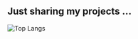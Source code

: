 ## Just sharing my projects ...

![Top Langs](https://github-readme-stats.vercel.app/api/top-langs/?zshelali=anuraghazra&size_weight=0.5&count_weight=0.5)
